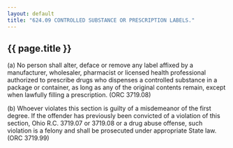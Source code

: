 ---
layout: default 
title: "624.09 CONTROLLED SUBSTANCE OR PRESCRIPTION LABELS."---

{{ page.title }}
----------------

​(a) No person shall alter, deface or remove any label affixed by a
manufacturer, wholesaler, pharmacist or licensed health professional
authorized to prescribe drugs who dispenses a controlled substance in a
package or container, as long as any of the original contents remain,
except when lawfully filling a prescription. (ORC 3719.08)

​(b) Whoever violates this section is guilty of a misdemeanor of the
first degree. If the offender has previously been convicted of a
violation of this section, Ohio R.C. 3719.07 or 3719.08 or a drug abuse
offense, such violation is a felony and shall be prosecuted under
appropriate State law. (ORC 3719.99)
